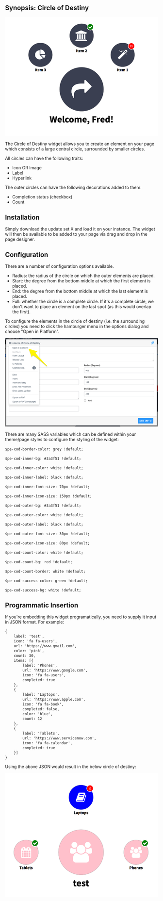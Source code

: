 ## Synopsis: Circle of Destiny

![Circle of Destiny Widget](../images/pe-circle-of-destiny.png "Circle of Destiny Widget")

The Circle of Destiny widget allows you to create an element on your page which consists of a large central circle, surrounded by smaller circles.

All circles can have the following traits:

- Icon OR Image
- Label
- Hyperlink

The outer circles can have the following decorations added to them:

- Completion status (checkbox)
- Count

## Installation
Simply download the update set X and load it on your instance. The widget will then be available to be added to your page via drag and drop in the page designer.

## Configuration

There are a number of configuration options available.

- Radius: the radius of the circle on which the outer elements are placed.
- Start: the degree from the bottom middle at which the first element is placed.
- End: the degree from the bottom middle at which the last element is placed.
- Full: whether the circle is a complete circle. If it's a complete circle, we don't want to place an element on the last spot (as this would overlap the first).

To configure the elements in the circle of destiny (i.e. the surrounding circles) you need to click the hamburger menu in the options dialog and choose "Open in Platform".

![Circle of Destiny Widget](../images/pe-circle-of-destiny-2.png "Circle of Destiny Widget")

There are many SASS variables which can be defined within your theme/page styles to configure the styling of the widget:

`$pe-cod-border-color: grey !default;`

`$pe-cod-inner-bg: #3a3f51 !default;`

`$pe-cod-inner-color: white !default;`

`$pe-cod-inner-label: black !default;`

`$pe-cod-inner-font-size: 70px !default;`

`$pe-cod-inner-icon-size: 150px !default;`

`$pe-cod-outer-bg: #3a3f51 !default;`

`$pe-cod-outer-color: white !default;`

`$pe-cod-outer-label: black !default;`

`$pe-cod-outer-font-size: 30px !default;`

`$pe-cod-outer-icon-size: 80px !default;`

`$pe-cod-count-color: white !default;`

`$pe-cod-count-bg: red !default;`

`$pe-cod-count-border: white !default;`

`$pe-cod-success-color: green !default;`

`$pe-cod-success-bg: white !default;`

## Programmatic Insertion

If you're embedding this widget programatically, you need to supply it input in JSON format. For example:

```
{
	label: 'test',
	icon: 'fa fa-users',
	url: 'https://www.gmail.com',
	color: 'pink',
	count: 30,
	items: [{
		label: 'Phones',
		url: 'https://www.google.com',
		icon: 'fa fa-users',
		completed: true
	},
	{
		label: 'Laptops',
		url: 'https://www.apple.com',
		icon: 'fa fa-book',
		completed: false,
		color: 'blue',
		count: 12
	},
	{
		label: 'Tablets',
		url: 'https://www.servicenow.com',
		icon: 'fa fa-calendar',
		completed: true
	}]
}
```
Using the above JSON would result in the below circle of destiny:

![Circle of Destiny Widget](../images/pe-circle-of-destiny-3.png "Circle of Destiny Widget")